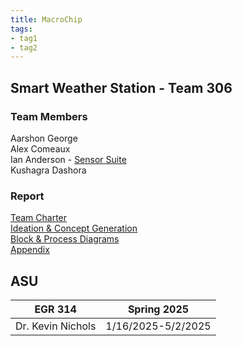 ```yaml
---
title: MacroChip
tags:
- tag1
- tag2
---
```


## Smart Weather Station - Team 306

### Team Members

Aarshon George  
Alex Comeaux  
Ian Anderson - [Sensor Suite](https://tortoise6323.github.io/Tortoise6323/)  
Kushagra Dashora

### Report

[Team Charter](./report.md)  
[Ideation & Concept Generation](./ideation.md)  
[Block & Process Diagrams](./block.md)  
[Appendix](./appendix.md)

## ASU

EGR 314 | Spring 2025
----|--------
Dr. Kevin Nichols | 1/16/2025-5/2/2025
